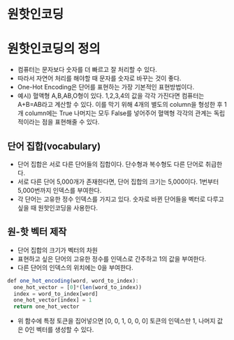 # 원핫인코딩

# 원핫인코딩의 정의

- 컴퓨터는 문자보다 숫자를 더 빠르고 잘 처리할 수 있다.
- 따라서 자연어 처리를 해야할 때 문자를 숫자로 바꾸는 것이 좋다.
- One-Hot Encoding은 단어를 표현하는 가장 기본적인 표현방법이다.
- 예시) 혈액형 A,B,AB,O형이 있다. 1,2,3,4의 값을 각각 가진다면 컴퓨터는 A+B=AB라고 계산할 수 있다. 이를 막기 위해 4개의 별도의 column을 형성한 후 1개 column에는 True 나머지는 모두 False를 넣어주어 혈액형 각각의 관계는 독립적이라는 점을 표현해줄 수 있다.

## 단어 집합(vocabulary)

- 단어 집합은 서로 다른 단어들의 집합이다. 단수형과 복수형도 다른 단어로 취급한다.
- 서로 다른 단어 5,000개가 존재한다면, 단어 집합의 크기는 5,000이다. 1번부터 5,000번까지 인덱스를 부여한다.
- 각 단어는 고유한 정수 인덱스를 가지고 있다. 숫자로 바뀐 단어들을 벡터로 다루고 싶을 때 원핫인코딩을 사용한다.

## 원-핫 벡터 제작

- 단어 집합의 크기가 벡터의 차원
- 표현하고 싶은 단어의 고유한 정수를 인덱스로 간주하고 1의 값을 부여한다.
- 다른 단어의 인덱스의 위치에는 0을 부여한다.

```jsx
def one_hot_encoding(word, word_to_index):
  one_hot_vector = [0]*(len(word_to_index))
  index = word_to_index[word]
  one_hot_vector[index] = 1
  return one_hot_vector
```

- 위 함수에 특정 토큰을 집어넣으면 [0, 0, 1, 0, 0, 0] 토큰의 인덱스만 1, 나머지 값은 0인 벡터를 생성할 수 있다.